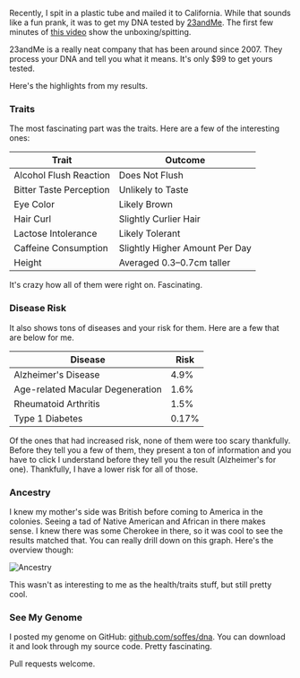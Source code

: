 Recently, I spit in a plastic tube and mailed it to California. While that sounds like a fun prank, it was to get my DNA tested by [23andMe](http://refer.23andme.com/a/clk/4VL1gj). The first few minutes of [this video](http://refactor.tv/31) show the unboxing/spitting.

23andMe is a really neat company that has been around since 2007. They process your DNA and tell you what it means. It's only $99 to get yours tested.

Here's the highlights from my results.

### Traits

The most fascinating part was the traits. Here are a few of the interesting ones:

Trait                   | Outcome
------------------------|--------------------------------
Alcohol Flush Reaction  | Does Not Flush
Bitter Taste Perception | Unlikely to Taste
Eye Color               | Likely Brown
Hair Curl               | Slightly Curlier Hair
Lactose Intolerance     | Likely Tolerant
Caffeine Consumption    | Slightly Higher Amount Per Day
Height                  | Averaged 0.3–0.7cm taller

It's crazy how all of them were right on. Fascinating.


### Disease Risk

It also shows tons of diseases and your risk for them. Here are a few that are below for me.

Disease                          | Risk
---------------------------------|------
Alzheimer's Disease              | 4.9%
Age-related Macular Degeneration | 1.6%
Rheumatoid Arthritis             | 1.5%
Type 1 Diabetes                  | 0.17%

Of the ones that had increased risk, none of them were too scary thankfully. Before they tell you a few of them, they present a ton of information and you have to click I understand before they tell you the result (Alzheimer's for one). Thankfully, I have a lower risk for all of those.

### Ancestry

I knew my mother's side was British before coming to America in the colonies. Seeing a tad of Native American and African in there makes sense. I knew there was some Cherokee in there, so it was cool to see the results matched that. You can really drill down on this graph. Here's the overview though:

![Ancestry](http://assets.samsoff.es/posts/my-dna/ancestory.png)

This wasn't as interesting to me as the health/traits stuff, but still pretty cool.

### See My Genome

I posted my genome on GitHub: [github.com/soffes/dna](https://github.com/soffes/dna). You can download it and look through my source code. Pretty fascinating.

Pull requests welcome.

